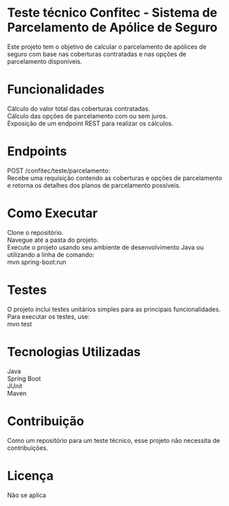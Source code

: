 # Teste técnico Confitec - Sistema de Parcelamento de Apólice de Seguro
Este projeto tem o objetivo de calcular o parcelamento de apólices de seguro com base nas coberturas contratadas e nas opções de parcelamento disponíveis.

# Funcionalidades
Cálculo do valor total das coberturas contratadas.  
Cálculo das opções de parcelamento com ou sem juros.  
Exposição de um endpoint REST para realizar os cálculos.  

# Endpoints
POST /confitec/teste/parcelamento:     
  Recebe uma requisição contendo as coberturas e opções de parcelamento e retorna os detalhes dos planos de parcelamento possíveis.

# Como Executar
Clone o repositório.  
Navegue até a pasta do projeto.  
Execute o projeto usando seu ambiente de desenvolvimento Java ou utilizando a linha de comando:  
  mvn spring-boot:run

# Testes
O projeto inclui testes unitários simples para as principais funcionalidades.  
Para executar os testes, use:  
  mvn test
  
# Tecnologias Utilizadas
Java  
Spring Boot  
JUnit  
Maven  

# Contribuição
Como um repositório para um teste técnico, esse projeto não necessita de contribuições.

# Licença
Não se aplica
